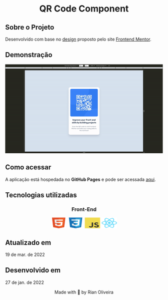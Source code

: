 <h1 align="center">QR Code Component</h1>

## Sobre o Projeto

Desenvolvido com base no [design](https://www.frontendmentor.io/challenges/qr-code-component-iux_sIO_H) proposto pelo site [Frontend Mentor](https://www.frontendmentor.io/home).

## Demonstração

<div align="center">
  <img alt="Application demo GIF. Reloading the page to show animations and resizing the screen to show responsiveness." src="demo/qr-code-component.gif"></img>
</div>

## Como acessar

A aplicação está hospedada no **GitHub Pages** e pode ser acessada [aqui](https://riandeoliveira.github.io/qr-code-component/).

## Tecnologias utilizadas

<div align="center">
  <h3>Front-End</h3>
  <img alt="HTML5 logo. An orange shield with a large white number five in the middle." src="https://raw.githubusercontent.com/devicons/devicon/master/icons/html5/html5-original.svg" height="35" title="HTML5 logo" width="50"></img>
  <img alt="CSS3 logo. A blue shield with a large white number three in the middle." src="https://raw.githubusercontent.com/devicons/devicon/master/icons/css3/css3-original.svg" height="35" title="CSS3 logo" width="50"></img>
  <img alt="JavaScript logo. A yellow square with the dark letters JS in the lower right corner." src="https://raw.githubusercontent.com/devicons/devicon/master/icons/javascript/javascript-original.svg" height="35" title="JavaScript logo" width="50"></img>
  <img alt="React logo. A blue atom." src="https://raw.githubusercontent.com/devicons/devicon/master/icons/react/react-original.svg" height="35" title="React.js logo" width="50"></img>
</div>

## Atualizado em

19 de mar. de 2022

## Desenvolvido em

27 de jan. de 2022

<p align="center">Made with 💙 by Rian Oliveira</p>
